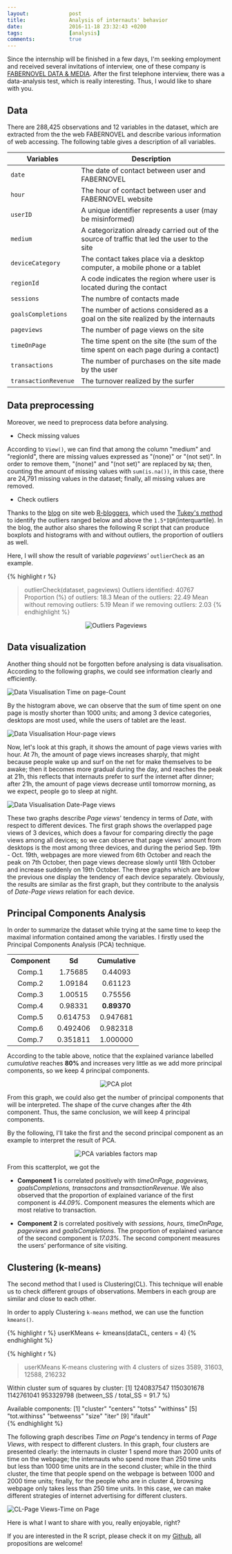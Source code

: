 ```yaml
---
layout:             post
title:              Analysis of internauts' behavior
date:               2016-11-18 23:32:43 +0200
tags:               [analysis]
comments:           true
---
```


Since the internship will be finished in a few days, I'm seeking employment and
received several invitations of interview, one of these company is [FABERNOVEL
DATA & MEDIA][FABERNOVEL DATA & MEDIA]. After the first telephone interview,
there was a data-analysis test, which is really interesting. Thus, I would like
to share with you.

## Data

There are 288,425 observations and 12 variables in the dataset, which are
extracted from the the web FABERNOVEL and describe various information of web
accessing. The following table gives a description of all variables.

**Variables** | **Description**
--------- | -----------
`date` | The date of contact between user and FABERNOVEL
`hour` | The hour of contact between user and FABERNOVEL website
`userID` | A unique identifier represents a user (may be misinformed)
`medium` | A categorization already carried out of the source of traffic that led the user to the site
`deviceCategory` | The contact takes place via a desktop computer, a mobile phone or a tablet
`regionId` | A code indicates the region where user is located during the contact
`sessions` | The numbre of contacts made
`goalsCompletions` | The number of actions considered as a goal on the site realized by the internauts
`pageviews` | The number of page views on the site
`timeOnPage` | The time spent on the site (the sum of the time spent on each page during a contact)
`transactions` | The number of purchases on the site made by the user
`transactionRevenue` | The turnover realized by the surfer

## Data preprocessing

Moreover, we need to preprocess data before analysing.

- Check missing values

According to `View()`, we can find that among the column "medium" and "regionId",
there are missing values expressed as "(none)" or "(not set)". In order to
remove them, "(none)" and "(not set)" are replaced by `NA`; then, counting the
amount of missing values with `sum(is.na())`, in this case, there are 24,791
missing values in the dataset; finally, all missing values are removed.

- Check outliers

Thanks to the [blog][blog] on site web [R-bloggers][R-bloggers], which used the
[Tukey's method][Tukey] to identify the outliers ranged below and above the
`1.5*IQR`(interquartile). In the blog, the author also shares the following R
script that can produce boxplots and histograms with and without outliers, the
proportion of outliers as well.

Here, I will show the result of variable _pageviews'_ `outlierCheck` as an
example.

{% highlight r %}
> outlierCheck(dataset, pageviews)
Outliers identified: 40767
Proportion (%) of outliers: 18.3
Mean of the outliers: 22.49
Mean without removing outliers: 5.19
Mean if we removing outliers: 2.03
{% endhighlight %}

<p align="center">
  <img alt="Outliers Pageviews" src="{{ site.baseurl }}/images/20161118-outlierPageviews.png"/>
</p>

## Data visualization

Another thing should not be forgotten before analysing is data visualisation.
According to the following graphs, we could see information clearly and
efficiently.

<img alt="Data Visualisation Time on page-Count"
 src="{{ site.baseurl }}/images/20161118-dataviz1.png"/>

By the histogram above, we can observe that the sum of time spent on one page is
mostly shorter than 1000 units; and among 3 device categories, desktops are most
used, while the users of tablet are the least.

<img alt="Data Visualisation Hour-page views"
 src="{{ site.baseurl }}/images/20161118-dataviz2.png"/>

Now, let's look at this graph, it shows the amount of page views varies with hour.
At 7h, the amount of page views increases sharply, that might because people
wake up and surf on the net for make themselves to be awake; then it becomes
more gradual during the day, and reaches the peak at 21h, this reflects that
internauts prefer to surf the internet after dinner; after 21h, the amount of page
views decrease until tomorrow morning, as we expect, people go to sleep at night.

<img alt="Data Visualisation Date-Page views"
 src="{{ site.baseurl }}/images/20161118-dataviz3.png"/>

These two graphs describe _Page views_' tendency in terms of _Date_, with
respect to different devices. The first graph shows the overlapped page views
of 3 devices, which does a favour for comparing directly the page views among
all devices; so we can observe that page views' amount from desktops is the
most among three devices, and during the period Sep. 19th - Oct. 19th, webpages
are more viewed from 6th October and reach the peak on 7th October, then page
views decrease slowly until 18th October and increase suddenly on 19th October.
The three graphs which are below the previous one display the tendency of each
device separately. Obviously, the results are similar as the first graph, but
they contribute to the analysis of _Date-Page views_ relation for each device.


## Principal Components Analysis

In order to summarize the dataset while trying at the same time to keep the
maximal information contained among the variables. I firstly used the Principal
Components Analysis (PCA) technique.

<table style="margin:auto; text-align:center">
  <tr>
    <th>
      <b>Component</b>
    </th>
    <th>
      <b>Sd</b>
    </th>
    <th>
      <b>Cumulative</b>
    </th>
  </tr>
  <tr>
    <td>Comp.1</td>
    <td>1.75685</td>
    <td>0.44093</td>
  </tr>
  <tr>
    <td>Comp.2</td>
    <td>1.09184</td>
    <td>0.61123</td>
  </tr>
  <tr>
    <td>Comp.3</td>
    <td>1.00515</td>
    <td>0.75556</td>
  </tr>
  <tr>
    <td>Comp.4</td>
    <td>0.98331</td>
    <td>
      <b>0.89370</b>
    </td>
  </tr>
  <tr>
    <td>Comp.5</td>
    <td>0.614753</td>
    <td>0.947681</td>
  </tr>
  <tr>
    <td>Comp.6</td>
    <td>0.492406</td>
    <td>0.982318</td>
  </tr>
  <tr>
    <td>Comp.7</td>
    <td>0.351811</td>
    <td>1.000000</td>
  </tr>
</table>

According to the table above, notice that the explained variance labelled
_cumulative_ reaches **80%** and increases very little as we add more principal
components, so we keep 4 principal components.

<p align="center">
  <img alt="PCA plot" src="{{ site.baseurl }}/images/20161118-PCA-plot.png"/>
</p>

From this graph, we could also get the number of principal components that will
be interpreted. The shape of the curve changes after the 4th component. Thus,
the same conclusion, we will keep 4 principal components.

By the following, I'll take the first and the second principal component as an
example to interpret the result of PCA.

<p align="center">
  <img alt="PCA variables factors map"
   src="{{ site.baseurl }}/images/20161118-variables-factors-map.png"/>
</p>

From this scatterplot, we got the

- **Component 1** is correlated positively with _timeOnPage, pageviews,
goalsCompletions, transactons_ and _transactionRevenue_. We also observed that
the proportion of explained variance of the first component is _44.09%_.
Component measures the elements which are most relative to transaction.

- **Component 2** is correlated positively with _sessions, hours, timeOnPage,
pageviews_ and _goalsCompletions_. The proportion of explained variance of the
second component is _17.03%_. The second component measures the users'
performance of site visiting.

## Clustering (k-means)

The second method that I used is Clustering(CL). This technique will enable us
to check different groups of observations. Members in each group are similar and
close to each other.

In order to apply Clustering `k-means` method, we can use the function `kmeans()`.

{% highlight r %}
userKMeans <- kmeans(dataCL, centers = 4)
{% endhighlight %}

{% highlight r %}
> userKMeans
K-means clustering with 4 clusters of sizes 3589, 31603, 12588,
216232

Within cluster sum of squares by cluster:
[1] 1240837547 1150301678 1142761041  953329798
 (between_SS / total_SS =  91.7 %)

Available components:
[1] "cluster"         "centers"     "totss"      "withinss"
[5] "tot.withinss"    "betweenss"   "size"        "iter"
[9] "ifault"      
{% endhighlight %}

The following graph describes _Time on Page_'s tendency in terms of _Page Views_,
with respect to different clusters. In this graph, four clusters are presented
clearly: the internauts in cluster 1 spend more than 2000 units of time on the
webpage; the internauts who spend more than 250 time units but less than 1000
time units are in the second cluster; while in the third cluster, the time that
people spend on the webpage is between 1000 and 2000 time units; finally, for
the people who are in cluster 4, browsing webpage only takes less than 250 time
units. In this case, we can make different strategies of internet advertising
for different clusters.

<img alt="CL-Page Views-Time on Page"
 src="{{ site.baseurl }}/images/20161118-CL-pageviews-timeonpage.png"/>

Here is what I want to share with you, really enjoyable, right?

If you are interested in the R script, please check it on my [Github][Github],
all propositions are welcome!

[FABERNOVEL DATA & MEDIA]: http://data-media.fabernovel.fr
[blog]: https://www.r-bloggers.com/identify-describe-plot-and-remove-the-outliers-from-the-dataset
[R-bloggers]: https://www.r-bloggers.com
[Tukey]: https://en.wikipedia.org/wiki/Outlier#Tukey.27s_test
[Github]: https://github.com/jingwen-z/R/blob/master/algorithm/user_clustering.R

